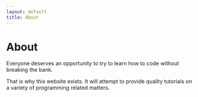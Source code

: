```yaml
---
layout: default
title: About
---
```


<h1>About</h1>
<p>Everyone deserves an opportunity to try to learn how to code without breaking the bank.</p>
<p>That is why this website exists. It will attempt to provide quality tutorials on a
variety of programming related matters.</p>
